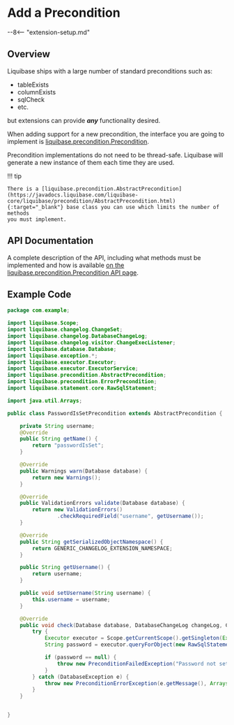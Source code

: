 # Add a Precondition

--8<-- "extension-setup.md"

## Overview

Liquibase ships with a large number of standard preconditions such as:

- tableExists
- columnExists
- sqlCheck
- etc.

but extensions can provide **_any_** functionality desired.

When adding support for a new precondition, the interface you are going to implement is [liquibase.precondition.Precondition](../../code/api/precondition-precondition.md).

Precondition implementations do not need to be thread-safe. Liquibase will generate a new instance of them each time they are used.

!!! tip

    There is a [liquibase.precondition.AbstractPrecondition](https://javadocs.liquibase.com/liquibase-core/liquibase/precondition/AbstractPrecondition.html){:target="_blank"} base class you can use which limits the number of methods
    you must implement. 

## API Documentation

A complete description of the API, including what methods must be implemented and how is available [on the liquibase.precondition.Precondition API page](../../code/api/precondition-precondition.md).

## Example Code

```java
package com.example;

import liquibase.Scope;
import liquibase.changelog.ChangeSet;
import liquibase.changelog.DatabaseChangeLog;
import liquibase.changelog.visitor.ChangeExecListener;
import liquibase.database.Database;
import liquibase.exception.*;
import liquibase.executor.Executor;
import liquibase.executor.ExecutorService;
import liquibase.precondition.AbstractPrecondition;
import liquibase.precondition.ErrorPrecondition;
import liquibase.statement.core.RawSqlStatement;

import java.util.Arrays;

public class PasswordIsSetPrecondition extends AbstractPrecondition {

    private String username;
    @Override
    public String getName() {
        return "passwordIsSet";
    }

    @Override
    public Warnings warn(Database database) {
        return new Warnings();
    }

    @Override
    public ValidationErrors validate(Database database) {
        return new ValidationErrors()
                .checkRequiredField("username", getUsername());
    }

    @Override
    public String getSerializedObjectNamespace() {
        return GENERIC_CHANGELOG_EXTENSION_NAMESPACE;
    }

    public String getUsername() {
        return username;
    }

    public void setUsername(String username) {
        this.username = username;
    }

    @Override
    public void check(Database database, DatabaseChangeLog changeLog, ChangeSet changeSet, ChangeExecListener changeExecListener) throws PreconditionFailedException, PreconditionErrorException {
        try {
            Executor executor = Scope.getCurrentScope().getSingleton(ExecutorService.class).getExecutor("jdbc", database);
            String password = executor.queryForObject(new RawSqlStatement("select password from app_users where username='"+database.escapeStringForDatabase(username)+"'"), String.class);

            if (password == null) {
                throw new PreconditionFailedException("Password not set for "+username, changeLog, this);
            }
        } catch (DatabaseException e) {
            throw new PreconditionErrorException(e.getMessage(), Arrays.asList(new ErrorPrecondition(e, changeLog, this)));
        }
    }


}
```